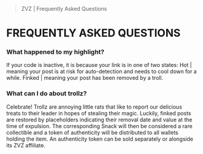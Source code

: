 > ZVZ | Frequently Asked Questions
# FREQUENTLY ASKED QUESTIONS

### What happened to my highlight?
If your code is inactive, it is because your link is in one of two states:
Hot | meaning your post is at risk for auto-detection and needs to cool down for a while.
Finked | meaning your post has been removed by a troll.

### What can I do about trollz?
Celebrate! Trollz are annoying little rats that like to report our delicious treats to their leader in hopes of stealing their magic. Luckily, finked posts are restored by placeholders indicating their removal date and value at the time of expulsion. The corresponding Snack will then be considered a rare collectible and a token of authenticity will be distributed to all wallets holding the item. An authenticity token can be sold separately or alongside its ZVZ affiliate.

